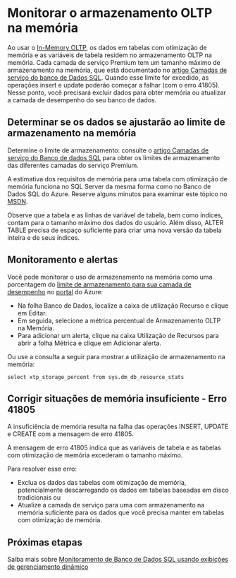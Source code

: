 <properties
	pageTitle="Monitorar o armazenamento na memória XTP | Microsoft Azure"
	description="Estimar e monitorar o uso do armazenamento na memória XTP, capacidade; resolver o erro de capacidade 41805"
	services="sql-database"
	documentationCenter=""
	authors="jodebrui"
	manager="jhubbard"
	editor=""/>


<tags
	ms.service="sql-database"
	ms.workload="data-management"
	ms.tgt_pltfrm="na"
	ms.devlang="na"
	ms.topic="article"
	ms.date="02/11/2016"
	ms.author="jodebrui"/>


# Monitorar o armazenamento OLTP na memória

Ao usar o [In-Memory OLTP](sql-database-in-memory.md), os dados em tabelas com otimização de memória e as variáveis de tabela residem no armazenamento OLTP na memória. Cada camada de serviço Premium tem um tamanho máximo de armazenamento na memória, que está documentado no [artigo Camadas de serviço do banco de Dados SQL](sql-database-service-tiers.md#service-tiers-for-single-databases). Quando esse limite for excedido, as operações insert e update poderão começar a falhar (com o erro 41805). Nesse ponto, você precisará excluir dados para obter memória ou atualizar a camada de desempenho do seu banco de dados.

## Determinar se os dados se ajustarão ao limite de armazenamento na memória

Determine o limite de armazenamento: consulte o [artigo Camadas de serviço do Banco de dados SQL](sql-database-service-tiers.md#service-tiers-for-single-databases) para obter os limites de armazenamento das diferentes camadas do serviço Premium.

A estimativa dos requisitos de memória para uma tabela com otimização de memória funciona no SQL Server da mesma forma como no Banco de Dados SQL do Azure. Reserve alguns minutos para examinar este tópico no [MSDN](https://msdn.microsoft.com/library/dn282389.aspx).

Observe que a tabela e as linhas de variável de tabela, bem como índices, contam para o tamanho máximo dos dados do usuário. Além disso, ALTER TABLE precisa de espaço suficiente para criar uma nova versão da tabela inteira e de seus índices.

## Monitoramento e alertas

Você pode monitorar o uso de armazenamento na memória como uma porcentagem do [limite de armazenamento para sua camada de desempenho](sql-database-service-tiers.md#service-tiers-for-single-databases) no [portal](https://portal.azure.com/) do Azure:

- Na folha Banco de Dados, localize a caixa de utilização Recurso e clique em Editar.
- Em seguida, selecione a métrica percentual de Armazenamento OLTP na Memória.
- Para adicionar um alerta, clique na caixa Utilização de Recursos para abrir a folha Métrica e clique em Adicionar alerta.

Ou use a consulta a seguir para mostrar a utilização de armazenamento na memória:

    select xtp_storage_percent from sys.dm_db_resource_stats


## Corrigir situações de memória insuficiente - Erro 41805

A insuficiência de memória resulta na falha das operações INSERT, UPDATE e CREATE com a mensagem de erro 41805.

A mensagem de erro 41805 indica que as variáveis de tabela e as tabelas com otimização de memória excederam o tamanho máximo.

Para resolver esse erro:


- Exclua os dados das tabelas com otimização de memória, potencialmente descarregando os dados em tabelas baseadas em disco tradicionais ou
- Atualize a camada de serviço para uma com armazenamento na memória suficiente para os dados que você precisa manter em tabelas com otimização de memória.

## Próximas etapas
Saiba mais sobre [Monitoramento de Banco de Dados SQL usando exibições de gerenciamento dinâmico](sql-database-monitoring-with-dmvs.md)

<!---HONumber=AcomDC_0224_2016-->